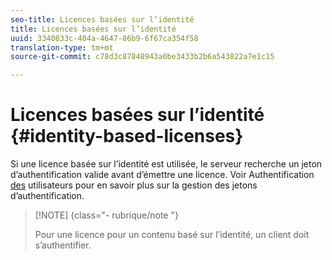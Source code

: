 ```yaml
---
seo-title: Licences basées sur l’identité
title: Licences basées sur l’identité
uuid: 3340833c-404a-4647-86b9-6f67ca354f58
translation-type: tm+mt
source-git-commit: c78d3c87848943a0be3433b2b6a543822a7e1c15

---
```



# Licences basées sur l’identité {#identity-based-licenses}

Si une licence basée sur l’identité est utilisée, le serveur recherche un jeton d’authentification valide avant d’émettre une licence. Voir Authentification [des](../../../aaxs-protecting-content/content-introduction/content-usage-rules/content-authentication/content-user-authentication.md) utilisateurs pour en savoir plus sur la gestion des jetons d’authentification.

>[!NOTE] {class=&quot;- rubrique/note &quot;}
>
>Pour  une licence pour un contenu basé sur l’identité, un client doit s’authentifier.

